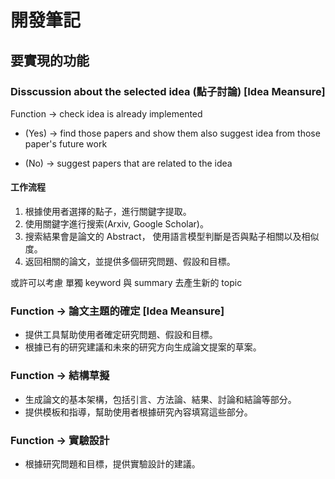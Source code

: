 # 開發筆記

## 要實現的功能

### Disscussion about the selected idea (點子討論) [Idea Meansure]

Function -> check idea is already implemented

- (Yes) -> find those papers and show them also suggest idea from those paper's future work

- (No) -> suggest papers that are related to the idea

#### 工作流程

1. 根據使用者選擇的點子，進行關鍵字提取。
2. 使用關鍵字進行搜索(Arxiv, Google Scholar)。
3. 搜索結果會是論文的 Abstract， 使用語言模型判斷是否與點子相關以及相似度。
4. 返回相關的論文，並提供多個研究問題、假設和目標。

或許可以考慮 單獨 keyword 與 summary 去產生新的 topic

### Function -> 論文主題的確定 [Idea Meansure]

- 提供工具幫助使用者確定研究問題、假設和目標。
- 根據已有的研究建議和未來的研究方向生成論文提案的草案。

### Function -> 結構草擬

- 生成論文的基本架構，包括引言、方法論、結果、討論和結論等部分。
- 提供模板和指導，幫助使用者根據研究內容填寫這些部分。

### Function -> 實驗設計

- 根據研究問題和目標，提供實驗設計的建議。

